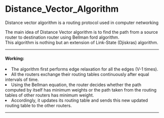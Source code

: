 # Distance_Vector_Algorithm
Distance vector algorithm is a routing protocol used in computer networking

The main idea of Distance Vector algorithm is to find the path from a source router to destination router using Bellman ford algorithm.<br>
This algorithm is nothing but an extension of Link-State (Djiskras) algorithm. <br>
<hr style=\"border:0.5px solid gray\"> </hr>


#### Working: 
<li>The algorithm first performs edge relaxation for all the edges (V-1 times). <br>
<li>All the routers exchange their routing tables continuously after equal intervals of time. <br>
<li>Using the Bellman equation, the router decides whether the path computed by itself has minimum weights or the path taken from the routing tables of other routers has minimum weight. <br>
<li>Accordingly, it updates its routing table and sends this new updated routing table to the other routers. <br>
  
<hr style=\"border:0.5px solid gray\"> </hr>
<br>




